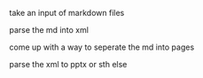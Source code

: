 take an input of markdown files

parse the md into xml

come up with a way to seperate the md into pages

parse the xml to pptx or sth else
